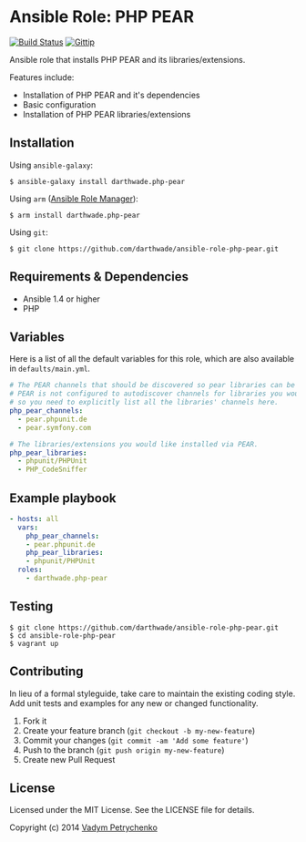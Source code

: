 # Ansible Role: PHP PEAR 
[![Build Status](https://travis-ci.org/darthwade/ansible-role-php-pear.png)](https://travis-ci.org/darthwade/ansible-role-php-pear)
[![Gittip](http://img.shields.io/gittip/darthwade.svg)](https://www.gittip.com/darthwade/)

Ansible role that installs PHP PEAR and its libraries/extensions.

Features include:
- Installation of PHP PEAR and it's dependencies
- Basic configuration
- Installation of PHP PEAR libraries/extensions

## Installation

Using `ansible-galaxy`:
```shell 
$ ansible-galaxy install darthwade.php-pear
```

Using `arm` ([Ansible Role Manager](https://github.com/mirskytech/ansible-role-manager/)):
```shell 
$ arm install darthwade.php-pear
```

Using `git`:
```shell 
$ git clone https://github.com/darthwade/ansible-role-php-pear.git
```

## Requirements & Dependencies
- Ansible 1.4 or higher
- PHP

## Variables
Here is a list of all the default variables for this role, which are also available in `defaults/main.yml`.

```yaml
# The PEAR channels that should be discovered so pear libraries can be installed. By default, 
# PEAR is not configured to autodiscover channels for libraries you would like installed, 
# so you need to explicitly list all the libraries' channels here.
php_pear_channels:
  - pear.phpunit.de
  - pear.symfony.com

# The libraries/extensions you would like installed via PEAR.
php_pear_libraries:
  - phpunit/PHPUnit
  - PHP_CodeSniffer
```

## Example playbook
```yaml
- hosts: all
  vars:
    php_pear_channels:
    - pear.phpunit.de
    php_pear_libraries:
    - phpunit/PHPUnit
  roles:
    - darthwade.php-pear
```

## Testing
```shell 
$ git clone https://github.com/darthwade/ansible-role-php-pear.git
$ cd ansible-role-php-pear
$ vagrant up
```

## Contributing
In lieu of a formal styleguide, take care to maintain the existing coding style. Add unit tests and examples for any new or changed functionality.

1. Fork it
2. Create your feature branch (`git checkout -b my-new-feature`)
3. Commit your changes (`git commit -am 'Add some feature'`)
4. Push to the branch (`git push origin my-new-feature`)
5. Create new Pull Request

## License

Licensed under the MIT License. See the LICENSE file for details.

Copyright (c) 2014 [Vadym Petrychenko](http://petrychenko.com/)